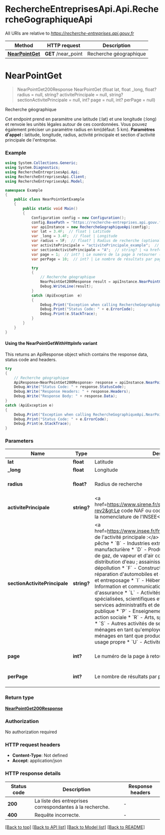 # RechercheEntreprisesApi.Api.RechercheGographiqueApi

All URIs are relative to *https://recherche-entreprises.api.gouv.fr*

| Method | HTTP request | Description |
|--------|--------------|-------------|
| [**NearPointGet**](RechercheGographiqueApi.md#nearpointget) | **GET** /near_point | Recherche géographique |

<a name="nearpointget"></a>
# **NearPointGet**
> NearPointGet200Response NearPointGet (float lat, float _long, float? radius = null, string? activitePrincipale = null, string? sectionActivitePrincipale = null, int? page = null, int? perPage = null)

Recherche géographique

Cet endpoint prend en paramètre une latitude (:lat) et une longitude (:long) et renvoie les unités légales autour de ces coordonnées.  Vous pouvez également préciser un paramètre radius en km(défaut: 5 km).  **Paramètres d'appel :** latitude, longitude, radius, activité principale et section d'activité principale de l'entreprise.

### Example
```csharp
using System.Collections.Generic;
using System.Diagnostics;
using RechercheEntreprisesApi.Api;
using RechercheEntreprisesApi.Client;
using RechercheEntreprisesApi.Model;

namespace Example
{
    public class NearPointGetExample
    {
        public static void Main()
        {
            Configuration config = new Configuration();
            config.BasePath = "https://recherche-entreprises.api.gouv.fr";
            var apiInstance = new RechercheGographiqueApi(config);
            var lat = 3.4F;  // float | Latitude
            var _long = 3.4F;  // float | Longitude
            var radius = 5F;  // float? | Radius de recherche (optional)  (default to 5F)
            var activitePrincipale = "activitePrincipale_example";  // string? | <a href=https://www.sirene.fr/sirene/public/variable/apet700-rev2>Le code NAF ou code APE, un code d'activité suivant la nomenclature de l'INSEE</a> (optional) 
            var sectionActivitePrincipale = "A";  // string? | <a href=https://www.insee.fr/fr/information/2120875>Section de  l'activité principale :</a>   * `A` - Agriculture, sylviculture et pêche   * `B` - Industries extractives   * `C` - Industrie manufacturière   * `D` - Production et distribution d'électricité, de gaz, de vapeur et d'air conditionné   * `E` - Production et distribution d'eau ; assainissement, gestion des déchets et dépollution   * `F` -  Construction   * `G` -  Commerce ; réparation d'automobiles et de motocycles   * `H` -  Transports et entreposage   * `I` -  Hébergement et restauration   * `J` -  Information et communication   * `K` -  Activités financières et d'assurance   * `L` -  Activités immobilières   * `M` -  Activités spécialisées, scientifiques et techniques   * `N` -  Activités de services administratifs et de soutien   * `O` -  Administration publique   * `P` -  Enseignement   * `Q` -  Santé humaine et action sociale   * `R` -  Arts, spectacles et activités récréatives   * `S` -  Autres activités de services   * `T` -  Activités des ménages en tant qu'employeurs ; activités indifférenciées des ménages en tant que producteurs de biens et services pour usage propre   * `U` -  Activités extra-territoriales  (optional) 
            var page = 1;  // int? | Le numéro de la page à retourner (optional)  (default to 1)
            var perPage = 10;  // int? | Le nombre de résultats par page (optional)  (default to 10)

            try
            {
                // Recherche géographique
                NearPointGet200Response result = apiInstance.NearPointGet(lat, _long, radius, activitePrincipale, sectionActivitePrincipale, page, perPage);
                Debug.WriteLine(result);
            }
            catch (ApiException  e)
            {
                Debug.Print("Exception when calling RechercheGographiqueApi.NearPointGet: " + e.Message);
                Debug.Print("Status Code: " + e.ErrorCode);
                Debug.Print(e.StackTrace);
            }
        }
    }
}
```

#### Using the NearPointGetWithHttpInfo variant
This returns an ApiResponse object which contains the response data, status code and headers.

```csharp
try
{
    // Recherche géographique
    ApiResponse<NearPointGet200Response> response = apiInstance.NearPointGetWithHttpInfo(lat, _long, radius, activitePrincipale, sectionActivitePrincipale, page, perPage);
    Debug.Write("Status Code: " + response.StatusCode);
    Debug.Write("Response Headers: " + response.Headers);
    Debug.Write("Response Body: " + response.Data);
}
catch (ApiException e)
{
    Debug.Print("Exception when calling RechercheGographiqueApi.NearPointGetWithHttpInfo: " + e.Message);
    Debug.Print("Status Code: " + e.ErrorCode);
    Debug.Print(e.StackTrace);
}
```

### Parameters

| Name | Type | Description | Notes |
|------|------|-------------|-------|
| **lat** | **float** | Latitude |  |
| **_long** | **float** | Longitude |  |
| **radius** | **float?** | Radius de recherche | [optional] [default to 5F] |
| **activitePrincipale** | **string?** | &lt;a href&#x3D;https://www.sirene.fr/sirene/public/variable/apet700-rev2&gt;Le code NAF ou code APE, un code d&#39;activité suivant la nomenclature de l&#39;INSEE&lt;/a&gt; | [optional]  |
| **sectionActivitePrincipale** | **string?** | &lt;a href&#x3D;https://www.insee.fr/fr/information/2120875&gt;Section de  l&#39;activité principale :&lt;/a&gt;   * &#x60;A&#x60; - Agriculture, sylviculture et pêche   * &#x60;B&#x60; - Industries extractives   * &#x60;C&#x60; - Industrie manufacturière   * &#x60;D&#x60; - Production et distribution d&#39;électricité, de gaz, de vapeur et d&#39;air conditionné   * &#x60;E&#x60; - Production et distribution d&#39;eau ; assainissement, gestion des déchets et dépollution   * &#x60;F&#x60; -  Construction   * &#x60;G&#x60; -  Commerce ; réparation d&#39;automobiles et de motocycles   * &#x60;H&#x60; -  Transports et entreposage   * &#x60;I&#x60; -  Hébergement et restauration   * &#x60;J&#x60; -  Information et communication   * &#x60;K&#x60; -  Activités financières et d&#39;assurance   * &#x60;L&#x60; -  Activités immobilières   * &#x60;M&#x60; -  Activités spécialisées, scientifiques et techniques   * &#x60;N&#x60; -  Activités de services administratifs et de soutien   * &#x60;O&#x60; -  Administration publique   * &#x60;P&#x60; -  Enseignement   * &#x60;Q&#x60; -  Santé humaine et action sociale   * &#x60;R&#x60; -  Arts, spectacles et activités récréatives   * &#x60;S&#x60; -  Autres activités de services   * &#x60;T&#x60; -  Activités des ménages en tant qu&#39;employeurs ; activités indifférenciées des ménages en tant que producteurs de biens et services pour usage propre   * &#x60;U&#x60; -  Activités extra-territoriales  | [optional]  |
| **page** | **int?** | Le numéro de la page à retourner | [optional] [default to 1] |
| **perPage** | **int?** | Le nombre de résultats par page | [optional] [default to 10] |

### Return type

[**NearPointGet200Response**](NearPointGet200Response.md)

### Authorization

No authorization required

### HTTP request headers

 - **Content-Type**: Not defined
 - **Accept**: application/json


### HTTP response details
| Status code | Description | Response headers |
|-------------|-------------|------------------|
| **200** | La liste des entreprises correspondantes à la recherche. |  -  |
| **400** | Requête incorrecte. |  -  |

[[Back to top]](#) [[Back to API list]](../README.md#documentation-for-api-endpoints) [[Back to Model list]](../README.md#documentation-for-models) [[Back to README]](../README.md)

